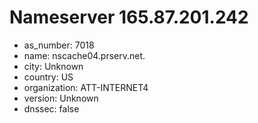 # Nameserver 165.87.201.242

* as_number: 7018
* name: nscache04.prserv.net.
* city: Unknown
* country: US
* organization: ATT-INTERNET4
* version: Unknown
* dnssec: false
